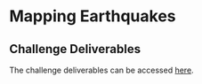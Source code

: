 # Mapping Earthquakes

## Challenge Deliverables
The challenge deliverables can be accessed [here](https://github.com/shayanafzal/Mapping_Earthquakes/tree/main/Earthquake_Challenge).
